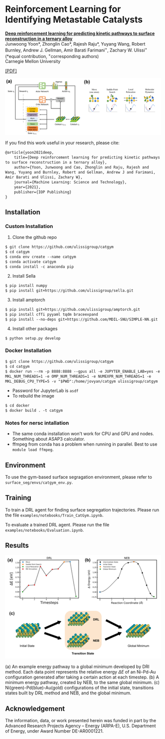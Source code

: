 <!-- # surface-seg
Surface segregation using Deep Reinforcement Learning

# installation instructions
* Sella's installation requires numpy in setup.py, so you have to install that first. 
    * 'pip install numpy'
    * `pip install git+https://github.com/ulissigroup/sella.git`
        * Sella has a few unnecessary debugging print statements that are helpful to hand-comment out. This is just a fork to clean those up
* amptorch is also required
    * `pip install git+https://github.com/ulissigroup/amptorch.git`
     * simplenn is also required for amptorch fingerprinting. simpleNN has conflicting tensorflow requirements, but we just need the fingerprint part
         * `pip install cffi pyyaml tqdm braceexpand`
         * `pip install --no-deps git+https://github.com/MDIL-SNU/SIMPLE-NN.git`
* After installing numpy and amptorch, you can install this package
    * `python setup.py develop` from the cloned github repo should work.

# Notes for nersc intallation
* the same conda installation won't work for CPU and GPU and nodes. Something about ASAP3 calculator 
* ffmpeg from conda has a problem when running in parallel. Best to use `module load ffmpeg`

# Docker notes
* clone this repo to a folder
* cd to that folder
* start a jupyter server on port 8888 with
  * `docker run --rm -p 8888:8888 --gpus all -e JUPYTER_ENABLE_LAB=yes -e MKL_NUM_THREADS=1 -e OMP_NUM_THREADS=1 -e NUMEXPR_NUM_THREADS=1 -e MKL_DEBUG_CPU_TYPE=5 -v "$PWD":/home/jovyan/surface_seg ulissigroup/surface_seg`
  * most of the threads seem to come from ASAP3 which is only a tiny fraction of the computation time. It's best to disable the threads and just run more parallel instances.
  * Password for JupyterLab is `asdf`

* if you need to rebuild the image, go to the docker folder and `docker build . -t surface_seg` -->

# Reinforcement Learning for Identifying Metastable Catalysts

[**Deep reinforcement learning for predicting kinetic pathways to surface reconstruction in a ternary alloy**](https://iopscience.iop.org/article/10.1088/2632-2153/ac191c) </br>
Junwoong Yoon*, Zhonglin Cao*, Rajesh Raju*, Yuyang Wang, Robert Burnley, Andrew J. Gellman, Amir Barati Farimani<sup>+</sup>, Zachary W. Ulissi<sup>+</sup> </br>
(*equal contribution, <sup>+</sup>corresponding authors) <br/>
Carnegie Mellon University

[[PDF]](https://iopscience.iop.org/article/10.1088/2632-2153/ac191c/pdf) 
<!-- [[arXiv]]() [[PDF]]() -->

<img src="figs/pipeline.png" width="750">

If you find this work useful in your research, please cite:

    @article{yoon2021deep,
        title={Deep reinforcement learning for predicting kinetic pathways to surface reconstruction in a ternary alloy},
        author={Yoon, Junwoong and Cao, Zhonglin and Raju, Rajesh and Wang, Yuyang and Burnley, Robert and Gellman, Andrew J and Farimani, Amir Barati and Ulissi, Zachary W},
        journal={Machine Learning: Science and Technology},
        year={2021},
        publisher={IOP Publishing}
    }

## Installation

### Custom Installation
1. Clone the github repo
```
$ git clone https://github.com/ulissigroup/catgym
$ cd catgym
$ conda env create --name catgym
$ conda activate catgym
$ conda install -c anaconda pip
```

2. Install Sella
```
$ pip install numpy
$ pip install git+https://github.com/ulissigroup/sella.git
```

3. Install amptorch
```
$ pip install git+https://github.com/ulissigroup/amptorch.git
$ pip install cffi pyyaml tqdm braceexpand
$ pip install --no-deps git+https://github.com/MDIL-SNU/SIMPLE-NN.git
```

4. Install other packages
```
$ python setup.py develop
```

### Docker Installation

```
$ git clone https://github.com/ulissigroup/catgym
$ cd catgym
$ docker run --rm -p 8888:8888 --gpus all -e JUPYTER_ENABLE_LAB=yes -e MKL_NUM_THREADS=1 -e OMP_NUM_THREADS=1 -e NUMEXPR_NUM_THREADS=1 -e MKL_DEBUG_CPU_TYPE=5 -v "$PWD":/home/jovyan/catgym ulissigroup/catgym
```
- Password for JupyterLab is `asdf`
- To rebuild the image
```
$ cd docker
$ docker build . -t catgym
```

### Notes for nersc intallation
- The same conda installation won't work for CPU and GPU and nodes. Something about ASAP3 calculator.
- ffmpeg from conda has a problem when running in parallel. Best to use `module load ffmpeg`.

## Environment

To use the gym-based surface segragation environment, please refer to `surface_seg/envs/catgym_env.py`.

## Training 

To train a DRL agent for finding surface segregation trajectories. Please run the file `examples/notebooks/Train_CatGym.ipynb`.

To evaluate a trained DRL agent. Please run the file `examples/notebooks/Evaluation.ipynb`.

## Results

<img src="figs/NEB_DRL.png" width="650">

(a) An example energy pathway to a global minimum developed by DRl method. Each data point represents the relative energy $\Delta E$ of an Ni-Pd-Au configuration generated after taking a certain action at each timestep. (b) A minimum energy pathway, created by NEB, to the same global minimum. (c) Ni(green)-Pd(blue)-Au(gold) configurations of the initial state, transitions states built by DRL method and NEB, and the global minimum.

## Acknowledgement
The information, data, or work presented herein was funded in part by the Advanced Research Projects Agency – Energy (ARPA-E), U.S. Department of Energy, under Award Number DE-AR0001221.